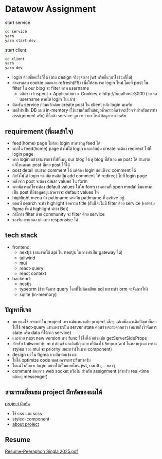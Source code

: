 # Datawow Assignment

start service
```sh
cd service
yarn
yarn start:dev
```

start client
```sh
cd client
yarn
yarn dev
```

- login ด้วยชื่ออะไรก็ได้ (ตาม design จริงๆจะเอา jwt หรืออื่นๆมาใช่ร่วมก็ได้)
- สามารถลบ cookie ออกและ refresh(F5) เพื่อให้สามารถ login ใหม่ โดยที่ post ใน filter ใน our blog จะ filter ตาม username
  - คลิกขวา Inspect > Application > Cookies > http://localhost:3000 (จะเจอ username หากได้ login ไปแล้ว)
- ต้องรัน service ก่อนแล้วค่อย create post ใน client หลัง login นะครับ
- พอดีทำเป็น DB แบบ in-memory (ใช้แรมเก็บเป็นข้อมูลชั่วคราวคิดว่าจะเร็วกว่าสำหรับการทำ assignment ครับ) ก็คือถ้า service ถูก re-run ใหม่ ข้อมูลจะหายครับ

## requirement (ที่ผมเข้าใจ)
- feed(home) page ไม่ต้อง login สามารถดู feed ได้
- หากใน feed(home) page ถ้าไม่ได้ login และคลิกปุ่ม create จะต้อง redirect ไปที่ login page
- หาก login แล้วสามารถเข้าไปที่เมนู our blog ได้ ดู blog ที่ตัวเองเคย post ได้ สามารถแก้ไขและลบ post ที่เคย post ไว้ได้
- post detail สามารถ comment ได้ แต่ต้อง login ก่อนถึงจะ comment ได้
- ถ้ายังไม่ได้ login หากมีการคลิกปุ่ม add comment ให้ redirect ไปที่ login page
- หลังจาก post จะต้อง clear values ใน form
- หากมีการแก้ไขจะต้อง default values ให้ใน form เช่นตอนที่ open modal ขึ้นมาหากเป็น post ที่มีข้อมูลอยู่แล้วควรจะ default values ให้
- highlight menu ถ้า pathname ตรงกับ pathname ที่ avtive อยู่
- ตอนที่ search จะทำ highlight ข้อความ title (อันนี้จะไม่มี filter ด้วย service (เดาตาม figma ที่แค่ highlight คำว่า Be))
- ถ้ามีการ filter ด้วย community จะ filter ด้วย service
- รองรับการแสดง ui แบบ responsive ได้

## tech stack
- frontend:
  - nextjs (สามารถใช้ api ใน nextjs ในการทำเป็น gateway ได้)
  - tailwind
  - mui
  - react-query
  - react context
- backend:
  - nestjs
  - typeorm (ช่วยจัดการ query โดยที่ไม่ต้องเขียน sql เพราะตัว orm จะจัดการให้)
  - sqlite (in-memory)



## ปัญหาที่เจอ
- พยายามใช้ recoil ใน project เพราะมันเหมาะกับ project เล็กๆ แต่เหมือนจะติดปัญหาก็เลยไปใช้ react-query แทนเพราะเป็น server state ค่อนข้างจะสะดวกกว่า (หมายถึงว่าจัดการ state หรือ data ที่ได้จาก service)
- และด้วย next new version บาง func ใช้ไม่ได้ อย่างเช่น getServerSideProps
- สำหรับ tailwind กับ mui ค่อนข้างจะติดปัญหาบางที่ต้องใช้ !important ในหลายๆเคส เพราะ styles ของ mui จะ priority เยอะกว่า(ในบาง component)
- design ui ใน figma บางอันค่อนข้างงง
- ไม่ได้ optimize code พอสมควรเพราะรีบทำครับ
- ไม่แน่ใจกับการ login อยากให้เป็นแบบไหน jwt, oauth,... บลาๆ
- comment ต้องการ web socket หรือไม่ สำหรับ assignment (สำหรับ real-time คล้ายๆ messenger) 


## สามารถเยี่ยมชม project ฝึกหัดของผมได้
[project ฝึกหัด](https://pyr.vercel.app/)
- ใช้ css และ scss
- styled-component
- [about project](https://pyr.vercel.app/about-page)

## Resume 
[Resume-Peeraphon Singla 2025.pdf](https://github.com/user-attachments/files/18740868/Resume-Peeraphon.Singla.2025.pdf)
